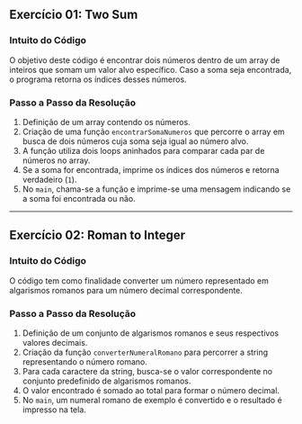 ## Exercício 01: Two Sum

### Intuito do Código
O objetivo deste código é encontrar dois números dentro de um array de inteiros que somam um valor alvo específico. Caso a soma seja encontrada, o programa retorna os índices desses números.

### Passo a Passo da Resolução
1. Definição de um array contendo os números.
2. Criação de uma função `encontrarSomaNumeros` que percorre o array em busca de dois números cuja soma seja igual ao número alvo.
3. A função utiliza dois loops aninhados para comparar cada par de números no array.
4. Se a soma for encontrada, imprime os índices dos números e retorna verdadeiro (`1`).
5. No `main`, chama-se a função e imprime-se uma mensagem indicando se a soma foi encontrada ou não.

---

## Exercício 02: Roman to Integer

### Intuito do Código
O código tem como finalidade converter um número representado em algarismos romanos para um número decimal correspondente.

### Passo a Passo da Resolução
1. Definição de um conjunto de algarismos romanos e seus respectivos valores decimais.
2. Criação da função `converterNumeralRomano` para percorrer a string representando o número romano.
3. Para cada caractere da string, busca-se o valor correspondente no conjunto predefinido de algarismos romanos.
4. O valor encontrado é somado ao total para formar o número decimal.
5. No `main`, um numeral romano de exemplo é convertido e o resultado é impresso na tela.